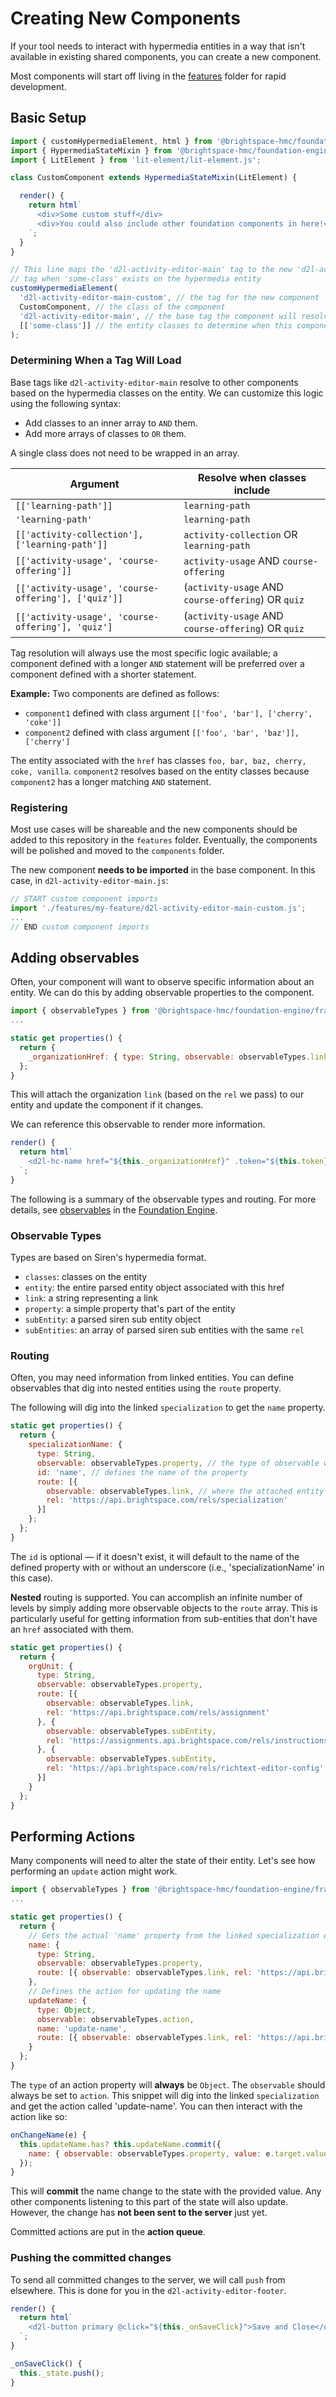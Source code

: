 # Creating New Components

If your tool needs to interact with hypermedia entities in a way that isn't available in existing shared components, you can create a new component.

Most components will start off living in the [features](features) folder for rapid development.

## Basic Setup

```js
import { customHypermediaElement, html } from '@brightspace-hmc/foundation-engine/framework/hypermedia-components.js';
import { HypermediaStateMixin } from '@brightspace-hmc/foundation-engine/framework/hypermedia-lit-mixin.js';
import { LitElement } from 'lit-element/lit-element.js';

class CustomComponent extends HypermediaStateMixin(LitElement) {

  render() {
    return html`
      <div>Some custom stuff</div>
      <div>You could also include other foundation components in here!</div>
    `;
  }
}

// This line maps the 'd2l-activity-editor-main' tag to the new 'd2l-activity-editor-main-custom'
// tag when 'some-class' exists on the hypermedia entity
customHypermediaElement(
  'd2l-activity-editor-main-custom', // the tag for the new component
  CustomComponent, // the class of the component
  'd2l-activity-editor-main', // the base tag the component will resolve from
  [['some-class']] // the entity classes to determine when this component is used
);
```

### Determining When a Tag Will Load

Base tags like `d2l-activity-editor-main` resolve to other components based on the hypermedia classes on the entity. We can customize this logic using the following syntax:

- Add classes to an inner array to `AND` them.
- Add more arrays of classes to `OR` them.

A single class does not need to be wrapped in an array.

|Argument|Resolve when classes include|
|-|-|
|`[['learning-path']]`| `learning-path`|
|`'learning-path'`| `learning-path`|
|`[['activity-collection'], ['learning-path']]`| `activity-collection` OR `learning-path`|
|`[['activity-usage', 'course-offering']]`| `activity-usage` AND `course-offering`|
|`[['activity-usage', 'course-offering'], ['quiz']]`| (`activity-usage` AND `course-offering`) OR `quiz`|
|`[['activity-usage', 'course-offering'], 'quiz']`| (`activity-usage` AND `course-offering`) OR `quiz`|

Tag resolution will always use the most specific logic available; a component defined with a longer `AND` statement will be preferred over a component defined with a shorter statement.

**Example:** Two components are defined as follows:

- `component1` defined with class argument `[['foo', 'bar'], ['cherry', 'coke']]`
- `component2` defined with class argument `[['foo', 'bar', 'baz']], ['cherry']`

The entity associated with the `href` has classes `foo, bar, baz, cherry, coke, vanilla`. `component2` resolves based on the entity classes because `component2` has a longer matching `AND` statement.

### Registering

Most use cases will be shareable and the new components should be added to this repository in the `features` folder. Eventually, the components will be polished and moved to the `components` folder.

The new component **needs to be imported** in the base component. In this case, in `d2l-activity-editor-main.js`:

```js
// START custom component imports
import './features/my-feature/d2l-activity-editor-main-custom.js';
...
// END custom component imports
```

## Adding observables

Often, your component will want to observe specific information about an entity. We can do this by adding observable properties to the component.

```js
import { observableTypes } from '@brightspace-hmc/foundation-engine/framework/hypermedia-lit-mixin.js';
...

static get properties() {
  return {
    _organizationHref: { type: String, observable: observableTypes.link, rel: 'https://api.brightspace.com/rels/organization' }
  };
}
```

This will attach the organization `link` (based on the `rel` we pass) to our entity and update the component if it changes.

We can reference this observable to render more information.

```js
render() {
  return html`
    <d2l-hc-name href="${this._organizationHref}" .token="${this.token}"></d2l-hc-name>
  `;
}
```

The following is a summary of the observable types and routing. For more details, see [observables](https://github.com/BrightspaceHypermediaComponents/foundation-engine/tree/master/state/observable) in the [Foundation Engine](https://github.com/BrightspaceHypermediaComponents/foundation-engine).

### Observable Types

Types are based on Siren's hypermedia format.

- `classes`: classes on the entity
- `entity`: the entire parsed entity object associated with this href
- `link`: a string representing a link
- `property`: a simple property that's part of the entity
- `subEntity`: a parsed siren sub entity object
- `subEntities`: an array of parsed siren sub entities with the same `rel`

### Routing

Often, you may need information from linked entities. You can define observables that dig into nested entities using the `route` property.

The following will dig into the linked `specialization` to get the `name` property.

```js
static get properties() {
  return {
    specializationName: {
      type: String,
      observable: observableTypes.property, // the type of observable we are digging in to grab
      id: 'name', // defines the name of the property
      route: [{
        observable: observableTypes.link, // where the attached entity can be found
        rel: 'https://api.brightspace.com/rels/specialization'
      }]
    };
  };
}
```

The `id` is optional &mdash; if it doesn't exist, it will default to the name of the defined property with or without an underscore (i.e., 'specializationName' in this case).

**Nested** routing is supported. You can accomplish an infinite number of levels by simply adding more observable objects to the `route` array. This is particularly useful for getting information from sub-entities that don't have an `href` associated with them.

```js
static get properties() {
  return {
    orgUnit: {
      type: String,
      observable: observableTypes.property,
      route: [{
        observable: observableTypes.link,
        rel: 'https://api.brightspace.com/rels/assignment'
      }, {
        observable: observableTypes.subEntity,
        rel: 'https://assignments.api.brightspace.com/rels/instructions'
      }, {
        observable: observableTypes.subEntity,
        rel: 'https://api.brightspace.com/rels/richtext-editor-config'
      }]
    }
  };
}
```

## Performing Actions

Many components will need to alter the state of their entity. Let's see how performing an `update` action might work.

```js
import { observableTypes } from '@brightspace-hmc/foundation-engine/framework/hypermedia-lit-mixin.js';
...

static get properties() {
  return {
    // Gets the actual 'name' property from the linked specialization entity
    name: {
      type: String,
      observable: observableTypes.property,
      route: [{ observable: observableTypes.link, rel: 'https://api.brightspace.com/rels/specialization' }]
    },
    // Defines the action for updating the name
    updateName: {
      type: Object,
      observable: observableTypes.action,
      name: 'update-name',
      route: [{ observable: observableTypes.link, rel: 'https://api.brightspace.com/rels/specialization' }]
    }
  };
}
```

The `type` of an action property will **always** be `Object`. The `observable` should always be set to `action`. This snippet will dig into the linked `specialization` and get the action called 'update-name'. You can then interact with the action like so:

```js
onChangeName(e) {
  this.updateName.has? this.updateName.commit({
    name: { observable: observableTypes.property, value: e.target.value }
  });
}
```

This will **commit** the name change to the state with the provided value. Any other components listening to this part of the state will also update. However, the change has **not been sent to the server** just yet.

Committed actions are put in the **action queue**.

### Pushing the committed changes

To send all committed changes to the server, we will call `push` from elsewhere. This is done for you in the `d2l-activity-editor-footer`.

```js
render() {
  return html`
    <d2l-button primary @click="${this._onSaveClick}">Save and Close</d2l-button>
  `;
}

_onSaveClick() {
  this._state.push();
}
```
